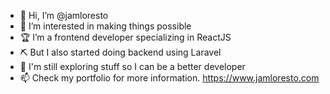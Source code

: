 - 👋 Hi, I’m @jamloresto
- 👀 I’m interested in making things possible
- 🏆 I’m a frontend developer specializing in ReactJS
- ⛏ But I also started doing backend using Laravel
- 🌱 I'm still exploring stuff so I can be a better developer
- 📫 Check my portfolio for more information. https://www.jamloresto.com

<!---
- 💞️ I’m looking to collaborate on ...
jamloresto/jamloresto is a ✨ special ✨ repository because its `README.md` (this file) appears on your GitHub profile.
You can click the Preview link to take a look at your changes.
--->
